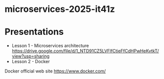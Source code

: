 # microservices-2025-it41z

# Presentations
- Lesson 1 - Microservices architecture https://drive.google.com/file/d/1_NTD91CZ5LVFlfCtieFfCdHPwHeKvtkT/view?usp=sharing
- Lesson 2 - Docker

Docker official web site https://www.docker.com/



